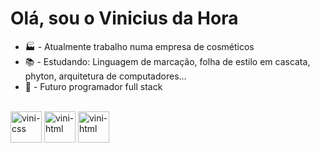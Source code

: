 # Olá, sou o Vinicius da Hora
<ul>
  <li>🏭 - Atualmente trabalho numa empresa de cosméticos</li>
  <li>📚 - Estudando: Linguagem de marcação, folha de estilo em cascata, phyton, arquitetura de computadores...</li>
  <li>🤵 - Futuro programador full stack</li>
</ul>

<div style="display: inline_block"><br>
  <img align="center" alt="vini-css" height="50" widht="40" src="https://cdn.jsdelivr.net/gh/devicons/devicon/icons/css3/css3-original-wordmark.svg" />
	 <img align="center" alt="vini-html" height="50" widht="40" src="https://cdn.jsdelivr.net/gh/devicons/devicon/icons/html5/html5-original-wordmark.svg" />
	 <img align="center" alt="vini-html" height="50" widht="40" src=https://cdn.jsdelivr.net/gh/devicons/devicon/icons/php/php-original.svg" />
          

</div>

